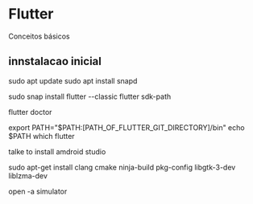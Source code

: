# Flutter
Conceitos básicos 

## innstalacao inicial 
sudo apt update
sudo apt install snapd

sudo snap install flutter --classic
flutter sdk-path

flutter doctor

export PATH="$PATH:[PATH_OF_FLUTTER_GIT_DIRECTORY]/bin"
echo $PATH
which flutter

talke to install amdroid studio 

sudo apt-get install clang cmake ninja-build pkg-config libgtk-3-dev liblzma-dev

open -a simulator
